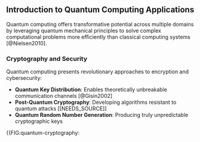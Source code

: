 ## Introduction to Quantum Computing Applications

Quantum computing offers transformative potential across multiple domains by leveraging quantum mechanical principles to solve complex computational problems more efficiently than classical computing systems [@Nielsen2010].

### Cryptography and Security

Quantum computing presents revolutionary approaches to encryption and cybersecurity:

- **Quantum Key Distribution**: Enables theoretically unbreakable communication channels [@Gisin2002]
- **Post-Quantum Cryptography**: Developing algorithms resistant to quantum attacks [[NEEDS_SOURCE]]
- **Quantum Random Number Generation**: Producing truly unpredictable cryptographic keys

{{FIG:quantum-cryptography: